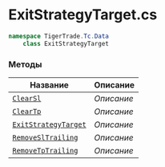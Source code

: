 
# ExitStrategyTarget.cs
```csharp
namespace TigerTrade.Tc.Data  
    class ExitStrategyTarget
```

### Методы
| Название | Описание |
| --- | --- |
| [`ClearSl`](./Методы/ClearSl.md) | *Описание* |
| [`ClearTp`](./Методы/ClearTp.md) | *Описание* |
| [`ExitStrategyTarget`](./Методы/ExitStrategyTarget.md) | *Описание* |
| [`RemoveSlTrailing`](./Методы/RemoveSlTrailing.md) | *Описание* |
| [`RemoveTpTrailing`](./Методы/RemoveTpTrailing.md) | *Описание* |
